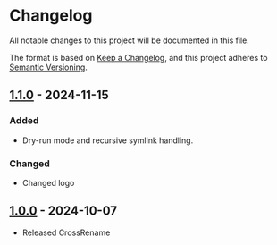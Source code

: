 # Changelog

All notable changes to this project will be documented in this file.

The format is based on [Keep a Changelog](https://keepachangelog.com/en/1.0.0/),
and this project adheres to [Semantic Versioning](https://semver.org/spec/v2.0.0.html).

[//]: # (Types of changes)
[//]: # (- **Added** for new features.)
[//]: # (- **Changed** for changes in existing functionality.)
[//]: # (- **Deprecated** for soon-to-be removed features.)
[//]: # (- **Removed** for now removed features.)
[//]: # (- **Fixed** for any bug fixes.)
[//]: # (- **Security** in case of vulnerabilities.)


## [1.1.0] - 2024-11-15
### Added
- Dry-run mode and recursive symlink handling.

### Changed
- Changed logo


## [1.0.0] - 2024-10-07
- Released CrossRename


[1.1.0]: https://github.com/Jemeni11/CrossRename/compare/v1.0.0...v1.1.0
[1.0.0]: https://github.com/Jemeni11/CrossRename/releases/tag/v1.0.0
